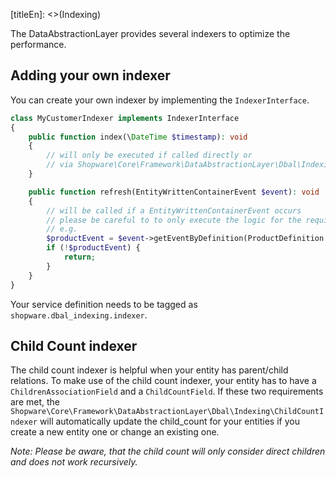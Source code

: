 [titleEn]: <>(Indexing)

The DataAbstractionLayer provides several indexers to optimize the performance.

## Adding your own indexer

You can create your own indexer by implementing the `IndexerInterface`.

```php
class MyCustomerIndexer implements IndexerInterface
{
    public function index(\DateTime $timestamp): void
    {
        // will only be executed if called directly or
        // via Shopware\Core\Framework\DataAbstractionLayer\Dbal\Indexing\IndexerRegistry->index()
    }

    public function refresh(EntityWrittenContainerEvent $event): void
    {
        // will be called if a EntityWrittenContainerEvent occurs
        // please be careful to to only execute the logic for the required entites
        // e.g.
        $productEvent = $event->getEventByDefinition(ProductDefinition::class);
        if (!$productEvent) {
            return;
        }
    }
}
```

Your service definition needs to be tagged as
`shopware.dbal_indexing.indexer`.

## Child Count indexer

The child count indexer is helpful when your entity has parent/child relations. To make use of the child count indexer, your entity has to have a `ChildrenAssociationField` and a `ChildCountField`. If these two requirements are met, the `Shopware\Core\Framework\DataAbstractionLayer\Dbal\Indexing\ChildCountIndexer` will automatically update the child_count for your entities if you create a new entity one or change an existing one.

*Note: Please be aware, that the child count will only consider direct children 
and does not work recursively.*
